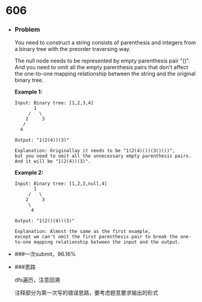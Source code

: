 # 606

* ### Problem

  You need to construct a string consists of parenthesis and integers from a binary tree with the preorder traversing way.

  The null node needs to be represented by empty parenthesis pair "()". And you need to omit all the empty parenthesis pairs that don't affect the one-to-one mapping relationship between the string and the original binary tree.

  **Example 1:**

  ```
  Input: Binary tree: [1,2,3,4]
         1
       /   \
      2     3
     /    
    4     

  Output: "1(2(4))(3)"

  Explanation: Originallay it needs to be "1(2(4)())(3()())", 
  but you need to omit all the unnecessary empty parenthesis pairs. 
  And it will be "1(2(4))(3)".

  ```

  **Example 2:**

  ```
  Input: Binary tree: [1,2,3,null,4]
         1
       /   \
      2     3
       \  
        4 

  Output: "1(2()(4))(3)"

  Explanation: Almost the same as the first example, 
  except we can't omit the first parenthesis pair to break the one-to-one mapping relationship between the input and the output.

  ```

* ###一次submit，96.16%

* ###思路

  dfs遍历，注意回溯

  注释部分为第一次写的错误思路，要考虑题意要求输出的形式